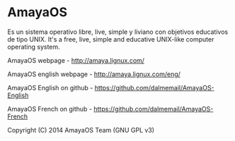 AmayaOS
=======

Es un sistema operativo libre, live, simple y liviano con objetivos educativos de tipo UNIX.
It's a free, live, simple and educative UNIX-like computer operating system.

AmayaOS webpage - http://amaya.lignux.com/

AmayaOS english webpage - http://amaya.lignux.com/eng/

AmayaOS English on github - https://github.com/dalmemail/AmayaOS-English

AmayaOS French on github - https://github.com/dalmemail/AmayaOS-French

Copyright (C) 2014 AmayaOS Team (GNU GPL v3)
